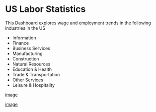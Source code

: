 # US Labor Statistics

This Dashboard explores wage and employment trends in the following industries in the US

* Information
* Finance
* Business Services
* Manufacturing
* Construction
* Natural Resources
* Education & Health
* Trade & Transportation
* Other Services
* Leisure & Hospitality

[image](https://github.com/aishwarya-1999/Excel/blob/main/US%20Labor%20Statistics/Dashboard.png)

[image](https://github.com/aishwarya-1999/Excel/blob/main/US%20Labor%20Statistics/Dashboard2.png)

